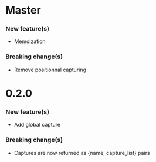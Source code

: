 # Master

### New feature(s)
* Memoization

### Breaking change(s)
* Remove positionnal capturing

# 0.2.0
###  New feature(s)
* Add global capture

### Breaking change(s)
* Captures are now returned as {name, capture_list} pairs
